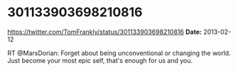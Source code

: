 # 301133903698210816
https://twitter.com/TomFrankly/status/301133903698210816
**Date:** 2013-02-12

RT @MarsDorian: Forget about being unconventional or changing the world. Just become your most epic self, that's enough for us and you.
